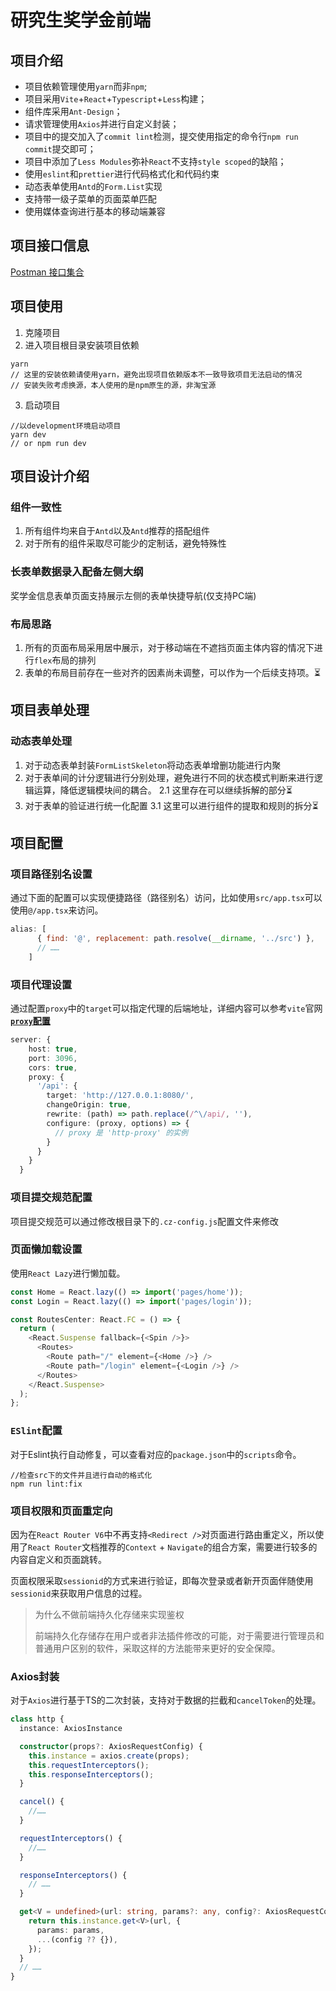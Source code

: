 # 研究生奖学金前端

## 项目介绍

- 项目依赖管理使用`yarn`而非`npm`;
- 项目采用`Vite`+`React`+`Typescript`+`Less`构建；
- 组件库采用`Ant-Design`；
- 请求管理使用`Axios`并进行自定义封装；
- 项目中的提交加入了`commit lint`检测，提交使用指定的命令行`npm run commit`提交即可；
- 项目中添加了`Less Modules`弥补`React`不支持`style scoped`的缺陷；
- 使用`eslint`和`prettier`进行代码格式化和代码约束
- 动态表单使用`Antd`的`Form.List`实现
- 支持带一级子菜单的页面菜单匹配
- 使用媒体查询进行基本的移动端兼容


## 项目接口信息

[Postman 接口集合](https://xupt-bzy.postman.co/workspace/Team-Workspace~a1923cf2-d37d-41c2-8308-68f2fe254a6f/overview)

## 项目使用

1. 克隆项目
2. 进入项目根目录安装项目依赖

```shell
yarn
// 这里的安装依赖请使用yarn，避免出现项目依赖版本不一致导致项目无法启动的情况
// 安装失败考虑换源，本人使用的是npm原生的源，非淘宝源
```

3. 启动项目

```
//以development环境启动项目
yarn dev
// or npm run dev
```

## 项目设计介绍

### 组件一致性

1. 所有组件均来自于`Antd`以及`Antd`推荐的搭配组件
2. 对于所有的组件采取尽可能少的定制话，避免特殊性

### 长表单数据录入配备左侧大纲

奖学金信息表单页面支持展示左侧的表单快捷导航(仅支持PC端)

### 布局思路

1. 所有的页面布局采用居中展示，对于移动端在不遮挡页面主体内容的情况下进行`flex`布局的排列
2. 表单的布局目前存在一些对齐的因素尚未调整，可以作为一个后续支持项。⏳

## 项目表单处理

### 动态表单处理

1. 对于动态表单封装`FormListSkeleton`将动态表单增删功能进行内聚
2. 对于表单间的计分逻辑进行分别处理，避免进行不同的状态模式判断来进行逻辑运算，降低逻辑模块间的耦合。
  2.1 这里存在可以继续拆解的部分⏳
3. 对于表单的验证进行统一化配置
  3.1 这里可以进行组件的提取和规则的拆分⏳

## 项目配置

### 项目路径别名设置

通过下面的配置可以实现便捷路径（路径别名）访问，比如使用`src/app.tsx`可以使用`@/app.tsx`来访问。

```js
alias: [
      { find: '@', replacement: path.resolve(__dirname, '../src') },
      // ……
    ]
```

### 项目代理设置

通过配置`proxy`中的`target`可以指定代理的后端地址，详细内容可以参考`vite`官网[**`proxy`配置**](https://cn.vitejs.dev/config/#server-proxy)

```ts
server: {
    host: true,
    port: 3096,
    cors: true,
    proxy: {
      '/api': {
        target: 'http://127.0.0.1:8080/',
        changeOrigin: true,
        rewrite: (path) => path.replace(/^\/api/, ''),
        configure: (proxy, options) => {
          // proxy 是 'http-proxy' 的实例
        }
      }
    }
  }
```


### 项目提交规范配置

项目提交规范可以通过修改根目录下的`.cz-config.js`配置文件来修改

### 页面懒加载设置

使用`React Lazy`进行懒加载。

```js
const Home = React.lazy(() => import('pages/home'));
const Login = React.lazy(() => import('pages/login'));

const RoutesCenter: React.FC = () => {
  return (
    <React.Suspense fallback={<Spin />}>
      <Routes>
        <Route path="/" element={<Home />} />
        <Route path="/login" element={<Login />} />
      </Routes>
    </React.Suspense>
  );
};
```

### `ESlint`配置

对于Eslint执行自动修复，可以查看对应的`package.json`中的`scripts`命令。

```
//检查src下的文件并且进行自动的格式化
npm run lint:fix
```

### 项目权限和页面重定向

因为在`React Router V6`中不再支持`<Redirect />`对页面进行路由重定义，所以使用了`React Router`文档推荐的`Context` + `Navigate`的组合方案，需要进行较多的内容自定义和页面跳转。

页面权限采取`sessionid`的方式来进行验证，即每次登录或者新开页面伴随使用`sessionid`来获取用户信息的过程。

> 为什么不做前端持久化存储来实现鉴权
>
> 前端持久化存储存在用户或者非法插件修改的可能，对于需要进行管理员和普通用户区别的软件，采取这样的方法能带来更好的安全保障。


### Axios封装

对于`Axios`进行基于TS的二次封装，支持对于数据的拦截和`cancelToken`的处理。

```ts
class http {
  instance: AxiosInstance

  constructor(props?: AxiosRequestConfig) {
    this.instance = axios.create(props);
    this.requestInterceptors();
    this.responseInterceptors();
  }

  cancel() {
    //……
  }

  requestInterceptors() {
    //……
  }

  responseInterceptors() {
    // ……
  }

  get<V = undefined>(url: string, params?: any, config?: AxiosRequestConfig) {
    return this.instance.get<V>(url, {
      params: params,
      ...(config ?? {}),
    });
  }
  // ……
}
```